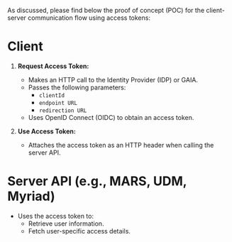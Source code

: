 As discussed, please find below the proof of concept (POC) for the client-server communication flow using access tokens:


# Client

1. **Request Access Token:**
   - Makes an HTTP call to the Identity Provider (IDP) or GAIA.
   - Passes the following parameters:
     - `clientId`
     - `endpoint URL`
     - `redirection URL`
   - Uses OpenID Connect (OIDC) to obtain an access token.

2. **Use Access Token:**
   - Attaches the access token as an HTTP header when calling the server API.

# Server API (e.g., MARS, UDM, Myriad)

- Uses the access token to:
  - Retrieve user information.
  - Fetch user-specific access details.
